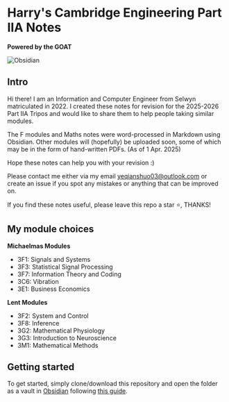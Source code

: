 # Harry's Cambridge Engineering Part IIA Notes

**Powered by the GOAT**

![Obsidian](https://img.shields.io/badge/Obsidian-%23483699.svg?style=for-the-badge&logo=obsidian&logoColor=white)

## Intro

Hi there! I am an Information and Computer Engineer from Selwyn matriculated in 2022. I created these notes for revision for the 2025-2026 Part IIA Tripos and would like to share them to help people taking similar modules.

The F modules and Maths notes were word-processed in Markdown using Obsidian. Other modules will (hopefully) be uploaded soon, some of which may be in the form of hand-written PDFs. (As of 1 Apr. 2025)

Hope these notes can help you with your revision :)

Please contact me either via my email yeqianshuo03@outlook.com or create an issue if you spot any mistakes or anything that can be improved on.

If you find these notes useful, please leave this repo a star ⭐, THANKS!


## My module choices

**Michaelmas Modules**

- 3F1: Signals and Systems
- 3F3: Statistical Signal Processing
- 3F7: Information Theory and Coding
- 3C6: Vibration
- 3E1: Business Economics


**Lent Modules**
- 3F2: System and Control
- 3F8: Inference
- 3G2: Mathematical Physiology
- 3G3: Introduction to Neuroscience
- 3M1: Mathematical Methods

## Getting started
To get started, simply clone/download this repository and open the folder as a vault in [Obsidian](http://obsidian.md/) following [this guide](https://help.obsidian.md/manage-vaults#Create+vault+from+an+existing+folder).
